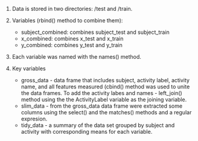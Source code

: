

1. Data is stored in two directories: /test and /train.

2. Variables (rbind() method to combine them): 
     + subject_combined: combines subject_test and subject_train
     + x_combined: combines x_test and x_train
     + y_combined: combines y_test and y_train

3. Each variable was named with the names() method. 

4. Key variables
   + gross_data - data frame that includes subject, activity label, activity name, and all features measured (cbind() method
    was used to unite the data frames. To add the activity labes and names - left_join() method using the the ActivityLabel variable
    as the joining variable.
   + slim_data - from the gross_data data frame were extracted some columns using the select() and the matches() methods
    and a regular expresion.
   + tidy_data - a summary of the data set grouped by subject and activity with corresponding means for each variable.
